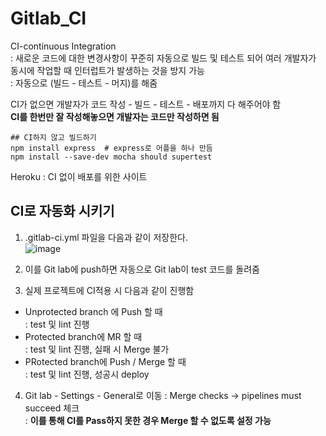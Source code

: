# Gitlab_CI  

CI-continuous Integration  
: 새로운 코드에 대한 변경사항이 꾸준히 자동으로 빌드 및 테스트 되어 여러 개발자가 동시에 작업할 때 인터럽트가 발생하는 것을 방지 가능  
: 자동으로 (빌드 - 테스트 - 머지)를 해줌  

CI가 없으면 개발자가 코드 작성 - 빌드 - 테스트 - 배포까지 다 해주어야 함  
**CI를 한번만 잘 작성해놓으면 개발자는 코드만 작성하면 됨**  
```  
## CI하지 않고 빌드하기  
npm install express  # express로 어플을 하나 만듬  
npm install --save-dev mocha should supertest  
```  
Heroku : CI 없이 배포를 위한 사이트   

## CI로 자동화 시키기  

1. .gitlab-ci.yml 파일을 다음과 같이 저장한다.   
![image](https://user-images.githubusercontent.com/74280650/123088605-e8a4de80-d460-11eb-9acf-7187bf22ec56.png)  

2. 이를 Git lab에 push하면 자동으로 Git lab이 test 코드를 돌려줌  

3. 실제 프로젝트에 CI적용 시 다음과 같이 진행함  
  - Unprotected branch 에 Push 할 때  
  : test 및 lint 진행  
  - Protected branch에 MR 할 때  
  : test 및 lint 진행, 실패 시 Merge 불가  
  - PRotected branch에 Push / Merge 할 때  
  : test 및 lint 진행, 성공시 deploy  
  
4. Git lab - Settings - General로 이동
  : Merge checks -> pipelines must succeed 체크   
  : **이를 통해 CI를 Pass하지 못한 경우 Merge 할 수 없도록 설정 가능**  
  



